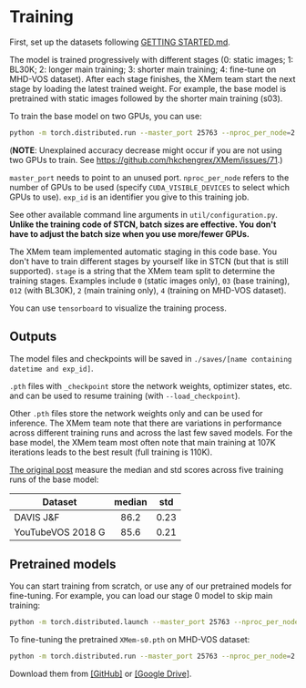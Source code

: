 # Training

First, set up the datasets following [GETTING STARTED.md](./GETTING_STARTED.md).

The model is trained progressively with different stages (0: static images; 1: BL30K; 2: longer main training; 3: shorter main training; 4: fine-tune on MHD-VOS dataset). After each stage finishes, the XMem team start the next stage by loading the latest trained weight.
For example, the base model is pretrained with static images followed by the shorter main training (s03).

To train the base model on two GPUs, you can use:

```bash
python -m torch.distributed.run --master_port 25763 --nproc_per_node=2 train.py --exp_id retrain --stage 03
```
(**NOTE**: Unexplained accuracy decrease might occur if you are not using two GPUs to train. See https://github.com/hkchengrex/XMem/issues/71.)

`master_port` needs to point to an unused port. 
`nproc_per_node` refers to the number of GPUs to be used (specify `CUDA_VISIBLE_DEVICES` to select which GPUs to use).
`exp_id` is an identifier you give to this training job.

See other available command line arguments in `util/configuration.py`.
**Unlike the training code of STCN, batch sizes are effective. You don't have to adjust the batch size when you use more/fewer GPUs.**

The XMem team implemented automatic staging in this code base. You don't have to train different stages by yourself like in STCN (but that is still supported).
`stage` is a string that the XMem team split to determine the training stages. Examples include `0` (static images only), `03` (base training), `012` (with BL30K), `2` (main training only), `4` (training on MHD-VOS dataset).

You can use `tensorboard` to visualize the training process.

## Outputs

The model files and checkpoints will be saved in `./saves/[name containing datetime and exp_id]`.

`.pth` files with `_checkpoint` store the network weights, optimizer states, etc. and can be used to resume training (with `--load_checkpoint`).

Other `.pth` files store the network weights only and can be used for inference. The XMem team note that there are variations in performance across different training runs and across the last few saved models. For the base model, the XMem team most often note that main training at 107K iterations leads to the best result (full training is 110K).

[The original post](https://github.com/hkchengrex/XMem/blob/main/docs/TRAINING.md) measure the median and std scores across five training runs of the base model:

| Dataset |  median | std |
| --- | :--:|:--:|
| DAVIS J&F | 86.2 | 0.23 |
| YouTubeVOS 2018 G | 85.6 | 0.21

## Pretrained models

You can start training from scratch, or use any of our pretrained models for fine-tuning. For example, you can load our stage 0 model to skip main training:

```bash
python -m torch.distributed.launch --master_port 25763 --nproc_per_node=2 train.py --exp_id retrain_stage3_only --stage 3 --load_network saves/XMem-s0.pth
```

To fine-tuning the pretrained `XMem-s0.pth` on MHD-VOS dataset:
```bash
python -m torch.distributed.run --master_port 25763 --nproc_per_node=2 train.py --exp_id retrain --stage 4 --num_workers 16 --loader_shuffle False --s4_batch_size 6
```

Download them from [[GitHub]](https://github.com/hkchengrex/XMem/releases/tag/v1.0) or [[Google Drive]](https://drive.google.com/drive/folders/1QYsog7zNzcxGXTGBzEhMUg8QVJwZB6D1?usp=sharing).

